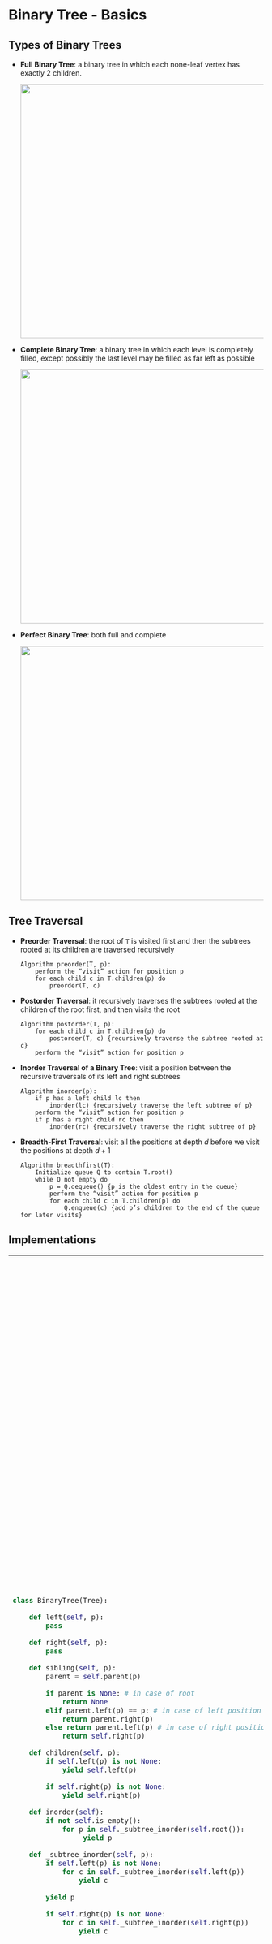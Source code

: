 # Binary Tree - Basics

## Types of Binary Trees

- **Full Binary Tree**: a binary tree in which each none-leaf vertex has exactly 2 children. 

    <img style="width:500px;"  src="/books/Data Structure and Algorithms/binary tree - full.png" />

- **Complete Binary Tree**: a binary tree in which each level is completely filled, except possibly the last level may be filled as far left as possible 

    <img style="width:500px;"  src="/books/Data Structure and Algorithms/binary tree - complete.png" />

- **Perfect Binary Tree**: both full and complete 

    <img style="width:500px;"  src="/books/Data Structure and Algorithms/binary tree - perfect.png" />

## Tree Traversal

- **Preorder Traversal**: the root of `T` is visited first and then the subtrees rooted at its children are traversed recursively

    ```
    Algorithm preorder(T, p):
        perform the “visit” action for position p
        for each child c in T.children(p) do
            preorder(T, c)
    ```

- **Postorder Traversal**: it recursively traverses the subtrees rooted at the children of the root first, and
then visits the root

    ```
    Algorithm postorder(T, p):
        for each child c in T.children(p) do
            postorder(T, c) {recursively traverse the subtree rooted at c}
        perform the “visit” action for position p
    ```

- **Inorder Traversal of a Binary Tree**: visit a position between the recursive traversals of its left and right subtrees

    ```
    Algorithm inorder(p):
        if p has a left child lc then
            inorder(lc) {recursively traverse the left subtree of p}
        perform the “visit” action for position p
        if p has a right child rc then
            inorder(rc) {recursively traverse the right subtree of p}
    ```

- **Breadth-First Traversal**: visit all the positions at depth $d$ before we visit the positions at depth $d + 1$

    ```
    Algorithm breadthfirst(T):
        Initialize queue Q to contain T.root()
        while Q not empty do
            p = Q.dequeue() {p is the oldest entry in the queue}
            perform the “visit” action for position p
            for each child c in T.children(p) do
                Q.enqueue(c) {add p’s children to the end of the queue for later visits}
    ```


## Implementations

<table>
<tr>
<td>

```python

class BinaryTree(Tree): 

    def left(self, p): 
        pass 

    def right(self, p): 
        pass 

    def sibling(self, p): 
        parent = self.parent(p) 

        if parent is None: # in case of root 
            return None 
        elif parent.left(p) == p: # in case of left position 
            return parent.right(p) 
        else return parent.left(p) # in case of right position 
            return self.right(p)  

    def children(self, p): 
        if self.left(p) is not None: 
            yield self.left(p) 

        if self.right(p) is not None: 
            yield self.right(p)  

    def inorder(self): 
        if not self.is_empty(): 
            for p in self._subtree_inorder(self.root()): 
                 yield p  

    def _subtree_inorder(self, p): 
        if self.left(p) is not None: 
            for c in self._subtree_inorder(self.left(p)) 
                yield c 

        yield p 

        if self.right(p) is not None: 
            for c in self._subtree_inorder(self.right(p)) 
                yield c 
```

</td>
<td>

```python

class LinkedBinaryTree(BinaryTree): 

    class _Node: 

        __slots__ = ['_element', '_parent', '_left', 'right'] 

        def __init__(self, element, parent=None, left=None, right=None): 
            self._element = element 
            self._parent = parent 
            self._left = left 
            self._right = right  

    class _Position(BinaryTree.Position): 

        def __init__(self, container, node): 
            self._container = container 
            self._node = node 

        def element(self): 
            return self._node._element  

        def __eq__(self, other): 
            return type(self) is type(other) and other._node is self._node  

    def _validate(self, p): 

        if not isinstance(p, self._Position): 
            raise TypeError('Type Error!') 

        if p._container is not self: 
            raise ValueError('p does not belong to this tree') 

        return p._node  

    def _make_position(self, node): 
        return self.Position(self, node) if node is not None else None  

    def __init__(self): 
        self._root = None 
        self._size = 0  

    def __len__(self): 
        return self._size          

    def root(self): 
        return self._make_position(self.root) 

    def parent(self, p): 
        node = self._validate(p) 
        return self._make_position(node._parent)  

    def left(self, p): 
        node = self._validate(p) 
        return self._make_position(node._left)  

    def right(self, p): 
        node = self._validate(p) 
        return self._make_position(node._right) 

    def num_children(self, p): 
        node = self._validate(p) 
        count = 0 
        if node._left is not None: count += 1 
        if node._right is not None: count += 1 
        return count  

    def _add_root(self, e): 
        if self._root is not None: raise ValueError('no empty tree') 
        self._size = 1 
        self._root = self._Node(e) 
        return self._make_position(self._root) 

    def _add_left(self, p, e): 
        parent = self._validate(p) 
        if parent._left is not None: raise ValueError('Left child exists') 
        parent._left = self._Node(e, parent=parent) 
        return self._make_position(parent._left)  

    def _add_right(self, p, e): 
        parent = self._validate(p) 
        if parent._right is not None: raise ValueError('Right child exists') 
        parent._right = self._Node(e, parent=parent) 
        return self._make_position(parent._right)  

    def _replace(self, p, e): 
        node = self._validate(p) 
        old = node.element 
        node._element = e 
        return old  

    def _delete(self, p): 
        node = self._validate(p) 
        if self.num_children(p) == 2: 
            raise ValueError('p has 2 children') 
        else: 
            self._size -= 1 
            parent_child = node._parent._left if node._parent._left is node else 

            # node has no child 
            if self.num_children(p) == 0: 
                if self._root is node: 
                    self._root = None 
                else: 
                    parent_child = None 

            # node has 1 child 
            if self.num_children(p) == 1: 
                child = node._left if node._left is not None else node._right 
                if self._root is node: 
                    child._parent = None 
                    self._root = child 
                else: 
                    child._parent = node._parent 
                    parent_child = child 

        return node._element 


```

</td>
</tr>
</table>